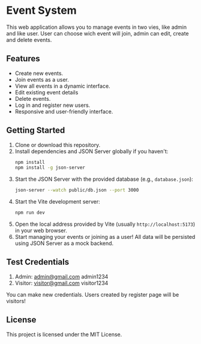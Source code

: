 # Event System

This web application allows you to manage events in two vies, like admin and like user. User can choose wich event will join, admin can edit, create and delete events.

## Features

- Create new events.
- Join events as a user.
- View all events in a dynamic interface.
- Edit existing event details
- Delete events.
- Log in and register new users.
- Responsive and user-friendly interface.

## Getting Started

1. Clone or download this repository.
2. Install dependencies and JSON Server globally if you haven't:
   ```bash
   npm install
   npm install -g json-server
   ```
3. Start the JSON Server with the provided database (e.g., `database.json`):
   ```bash
   json-server --watch public/db.json --port 3000
   ```
4. Start the Vite development server:
   ```bash
   npm run dev
   ```
5. Open the local address provided by Vite (usually `http://localhost:5173`) in your web browser.
6. Start managing your events or joining as a user! All data will be persisted using JSON Server as a mock backend.

## Test Credentials

1. Admin: admin@gmail.com admin1234
2. Visitor: visitor@gmail.com visitor1234

You can make new credentials. Users created by register page will be visitors!

## License

This project is licensed under the MIT License.
